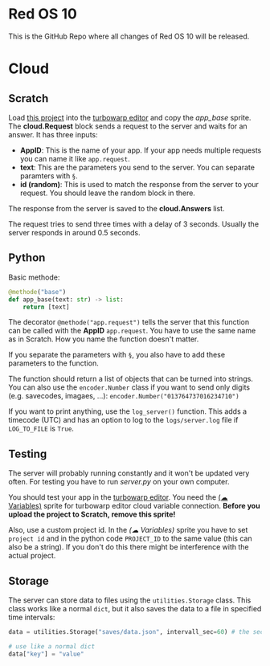 # Red OS 10

This is the GitHub Repo where all changes of Red OS 10 will be released.

# Cloud

## Scratch

Load [this project](Red%20OS%2010%20Cloud.sb3) into the [turbowarp editor](https://turbowarp.org/editor) and copy the *app_base* sprite.
The **cloud.Request** block sends a request to the server and waits for an answer. It has three inputs:
- **AppID**: This is the name of your app. If your app needs multiple requests you can name it like `app.request`.
- **text**: This are the parameters you send to the server. You can separate paramters with `§`.
- **id (random)**: This is used to match the response from the server to your request. You should leave the random block in there.

The response from the server is saved to the **cloud.Answers** list.

The request tries to send three times with a delay of 3 seconds. Usually the server responds in around 0.5 seconds.

## Python

Basic methode:
``` python
@methode("base")
def app_base(text: str) -> list:
    return [text]
```

The decorator `@methode("app.request")` tells the server that this function can be called with the **AppID** `app.request`. You have to use the same name as in Scratch. How you name the function doesn't matter.

If you separate the parameters with `§`, you also have to add these parameters to the function.

The function should return a list of objects that can be turned into strings. You can also use the `encoder.Number` class if you want to send only digits (e.g. savecodes, imagaes, ...):
`encoder.Number("013764737016234710")`

If you want to print anything, use the `log_server()` function. This adds a timecode (UTC) and has an option to log to the `logs/server.log` file if `LOG_TO_FILE` is `True`.

## Testing

The server will probably running constantly and it won't be updated very often. For testing you have to run *server.py* on your own computer.

You should test your app in the [turbowarp editor](https://turbowarp.org/editor). You need the [(☁ Variables)](CloudVariables.sprite3) sprite for turbowarp editor cloud variable connection.
**Before you upload the project to Scratch, remove this sprite!**

Also, use a custom project id. In the *(☁ Variables)* sprite you have to set `project id` and in the python code `PROJECT_ID` to the same value (this can also be a string). If you don't do this there might be interference with the actual project.

## Storage

The server can store data to files using the `utilities.Storage` class. This class works like a normal `dict`, but it also saves the data to a file in specified time intervals:

``` python
data = utilities.Storage("saves/data.json", intervall_sec=60) # the second parameter is optional

# use like a normal dict
data["key"] = "value"
```